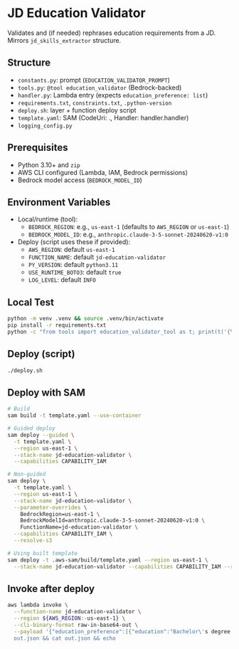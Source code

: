 # JD Education Validator

Validates and (if needed) rephrases education requirements from a JD. Mirrors `jd_skills_extractor` structure.

## Structure
- `constants.py`: prompt (`EDUCATION_VALIDATOR_PROMPT`)
- `tools.py`: `@tool education_validator` (Bedrock-backed)
- `handler.py`: Lambda entry (expects `education_preference: list`)
- `requirements.txt`, `constraints.txt`, `.python-version`
- `deploy.sh`: layer + function deploy script
- `template.yaml`: SAM (CodeUri: ., Handler: handler.handler)
- `logging_config.py`

## Prerequisites
- Python 3.10+ and `zip`
- AWS CLI configured (Lambda, IAM, Bedrock permissions)
- Bedrock model access (`BEDROCK_MODEL_ID`)

## Environment Variables
- Local/runtime (tool):
  - `BEDROCK_REGION`: e.g., `us-east-1` (defaults to `AWS_REGION` or `us-east-1`)
  - `BEDROCK_MODEL_ID`: e.g., `anthropic.claude-3-5-sonnet-20240620-v1:0`
- Deploy (script uses these if provided):
  - `AWS_REGION`: default `us-east-1`
  - `FUNCTION_NAME`: default `jd-education-validator`
  - `PY_VERSION`: default `python3.11`
  - `USE_RUNTIME_BOTO3`: default `true`
  - `LOG_LEVEL`: default `INFO`

## Local Test
```bash
python -m venv .venv && source .venv/bin/activate
pip install -r requirements.txt
python -c "from tools import education_validator_tool as t; print(t('{\"education_preference\":[{\"education\":\"Bachelor\'s degree in CS or related field\",\"source_section\":\"Qualifications\"}]}'))"
```

## Deploy (script)
```bash
./deploy.sh
```

## Deploy with SAM
```bash
# Build
sam build -t template.yaml --use-container

# Guided deploy
sam deploy --guided \
  -t template.yaml \
  --region us-east-1 \
  --stack-name jd-education-validator \
  --capabilities CAPABILITY_IAM

# Non-guided
sam deploy \
  -t template.yaml \
  --region us-east-1 \
  --stack-name jd-education-validator \
  --parameter-overrides \
    BedrockRegion=us-east-1 \
    BedrockModelId=anthropic.claude-3-5-sonnet-20240620-v1:0 \
    FunctionName=jd-education-validator \
  --capabilities CAPABILITY_IAM \
  --resolve-s3

# Using built template
sam deploy -t .aws-sam/build/template.yaml --region us-east-1 \
  --stack-name jd-education-validator --capabilities CAPABILITY_IAM --resolve-s3
```

## Invoke after deploy
```bash
aws lambda invoke \
  --function-name jd-education-validator \
  --region ${AWS_REGION:-us-east-1} \
  --cli-binary-format raw-in-base64-out \
  --payload '{"education_preference":[{"education":"Bachelor\'s degree in CS or related field","source_section":"Qualifications"}]}' \
  out.json && cat out.json && echo
```

